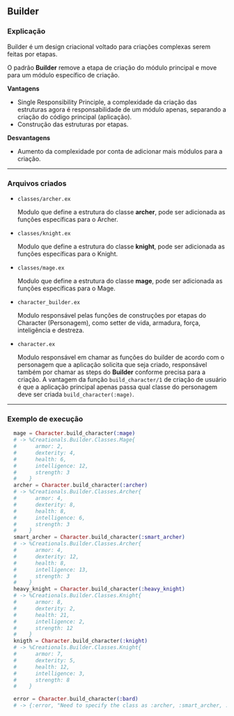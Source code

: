## Builder
### Explicação

Builder é um design criacional voltado para criações complexas serem feitas por etapas.

O padrão **Builder** remove a etapa de criação do módulo principal e move para um módulo específico de criação.

**Vantagens**
* Single Responsibility Principle, a complexidade da criação das estruturas agora é responsabilidade de um módulo apenas, separando a criação do código principal (aplicação).
* Construção das estruturas por etapas.

**Desvantagens**
* Aumento da complexidade por conta de adicionar mais módulos para a criação.

---
### Arquivos criados

- `classes/archer.ex`

  Modulo que define a estrutura do classe **archer**, pode ser adicionada as funções específicas para o Archer.

- `classes/knight.ex`

  Modulo que define a estrutura do classe **knight**, pode ser adicionada as funções específicas para o Knight.

- `classes/mage.ex`

  Modulo que define a estrutura do classe **mage**, pode ser adicionada as funções específicas para o Mage.

- `character_builder.ex`

  Modulo responsável pelas funções de construções por etapas do Character (Personagem), como setter de vida, armadura, força, inteligência e destreza.

- `character.ex`

  Modulo responsável em chamar as funções do builder de acordo com o personagem que a aplicação solicita que seja criado, responsável também por chamar as steps do **Builder** conforme precisa para a criação.
  A vantagem da função `build_character/1` de criação de usuário é que a aplicação principal apenas passa qual classe do personagem deve ser criada `build_character(:mage)`.
---
### Exemplo de execução

```elixir
  mage = Character.build_character(:mage)
  # -> %Creationals.Builder.Classes.Mage{
  #      armor: 2,
  #      dexterity: 4,
  #      health: 6,
  #      intelligence: 12,
  #      strength: 3
  #    }
  archer = Character.build_character(:archer)
  # -> %Creationals.Builder.Classes.Archer{
  #      armor: 4,
  #      dexterity: 8,
  #      health: 8,
  #      intelligence: 6,
  #      strength: 3
  #    }
  smart_archer = Character.build_character(:smart_archer)
  # -> %Creationals.Builder.Classes.Archer{
  #      armor: 4,
  #      dexterity: 12,
  #      health: 8,
  #      intelligence: 13,
  #      strength: 3
  #    }
  heavy_knight = Character.build_character(:heavy_knight)
  # -> %Creationals.Builder.Classes.Knight{
  #      armor: 8,
  #      dexterity: 2,
  #      health: 21,
  #      intelligence: 2,
  #      strength: 12
  #    }
  knigth = Character.build_character(:knight)
  # -> %Creationals.Builder.Classes.Knight{
  #      armor: 7,
  #      dexterity: 5,
  #      health: 12,
  #      intelligence: 3,
  #      strength: 8
  #    }

  error = Character.build_character(:bard)
  # -> {:error, "Need to specify the class as :archer, :smart_archer, :heavy_knight, :knigth or :mage"}
```

